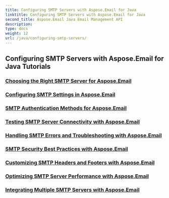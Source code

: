 ```yaml
---
title: Configuring SMTP Servers with Aspose.Email for Java
linktitle: Configuring SMTP Servers with Aspose.Email for Java
second_title: Aspose.Email Java Email Management API
description: 
type: docs
weight: 12
url: /java/configuring-smtp-servers/
---
```


## Configuring SMTP Servers with Aspose.Email for Java Tutorials
### [Choosing the Right SMTP Server for Aspose.Email](./choosing-the-right-smtp-server/)
### [Configuring SMTP Settings in Aspose.Email](./configuring-smtp-settings/)
### [SMTP Authentication Methods for Aspose.Email](./smtp-authentication-methods/)
### [Testing SMTP Server Connectivity with Aspose.Email](./testing-smtp-server-connectivity/)
### [Handling SMTP Errors and Troubleshooting with Aspose.Email](./handling-smtp-errors-and-troubleshooting/)
### [SMTP Security Best Practices with Aspose.Email](./smtp-security-best-practices/)
### [Customizing SMTP Headers and Footers with Aspose.Email](./customizing-smtp-headers-and-footers/)
### [Optimizing SMTP Server Performance with Aspose.Email](./optimizing-smtp-server-performance/)
### [Integrating Multiple SMTP Servers with Aspose.Email](./integrating-multiple-smtp-servers/)